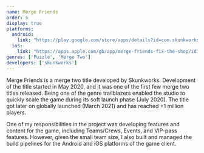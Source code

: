 ```yaml
---
name: Merge Friends
order: 5
display: true
platforms:
  android:
    link: "https://play.google.com/store/apps/details?id=com.skunkworksgames.mergefriends"
  ios:
    link: "https://apps.apple.com/gb/app/merge-friends-fix-the-shop/id1520374873" 
genres: ['Puzzle', 'Merge Two']
developers: ['skunkworks']
---
```

Merge Friends is a merge two title developed by Skunkworks. Development of the title started in May 2020, and it was one of the first few merge two titles released. Being one of the genre trailblazers enabled the studio to quickly scale the game during its soft launch phase (July 2020). The title got later on globally launched (March 2021) and has reached +1 million players.

One of my responsibilities in the project was developing features and content for the game, including Teams/Crews, Events, and VIP-pass features. However, given the small team size, I also built and managed the build pipelines for the Android and iOS platforms of the game client.